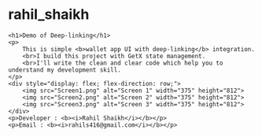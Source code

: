 # rahil_shaikh

    <h1>Demo of Deep-linking</h1>
    <p>
        This is simple <b>wallet app UI with deep-linking</b> integration.
        <br>I build this project with GetX state management.
        <br>I'll write the clean and clear code which help you to understand my development skill.
    </p>
    <div style="display: flex; flex-direction: row;">
        <img src="Screen1.png" alt="Screen 1" width="375" height="812">
        <img src="Screen2.png" alt="Screen 2" width="375" height="812">
        <img src="Screen3.png" alt="Screen 3" width="375" height="812">
    </div>
    <p>Developer : <b><i>Rahil Shaikh</i></b></p>
    <p>Email : <b><i>rahils416@gmail.com</i></b></p>
